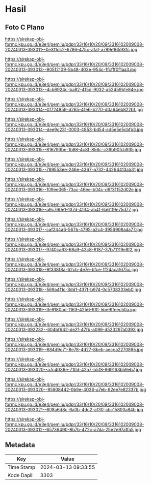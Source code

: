 # Hasil

## Foto C Plano

https://sirekap-obj-formc.kpu.go.id/e3e4/pemilu/pdpr/33/16/10/20/09/3316102009008-20240313-093011--0e311dc2-6786-475c-afaf-a789e165931c.jpg

https://sirekap-obj-formc.kpu.go.id/e3e4/pemilu/pdpr/33/16/10/20/09/3316102009008-20240313-093013--90512109-5b48-403e-954c-1fcfff0f1aa3.jpg

https://sirekap-obj-formc.kpu.go.id/e3e4/pemilu/pdpr/33/16/10/20/09/3316102009008-20240313-093013--4cb6924c-ba82-415d-9032-a52459bfe84e.jpg

https://sirekap-obj-formc.kpu.go.id/e3e4/pemilu/pdpr/33/16/10/20/09/3316102009008-20240313-093014--0f724859-d265-41e6-b270-d0a64eb822b1.jpg

https://sirekap-obj-formc.kpu.go.id/e3e4/pemilu/pdpr/33/16/10/20/09/3316102009008-20240313-093014--dee9c231-0003-4853-bd54-ad5e5e5cbfb3.jpg

https://sirekap-obj-formc.kpu.go.id/e3e4/pemilu/pdpr/33/16/10/20/09/3316102009008-20240313-093015--816793be-1b88-4c8f-856c-c39b90fcb935.jpg

https://sirekap-obj-formc.kpu.go.id/e3e4/pemilu/pdpr/33/16/10/20/09/3316102009008-20240313-093015--789553ee-246e-4367-a732-44264413ab31.jpg

https://sirekap-obj-formc.kpu.go.id/e3e4/pemilu/pdpr/33/16/10/20/09/3316102009008-20240313-093016--f09ee065-73ac-46ee-b04c-d6f31152d02e.jpg

https://sirekap-obj-formc.kpu.go.id/e3e4/pemilu/pdpr/33/16/10/20/09/3316102009008-20240313-093016--a9c760e1-137d-4134-ab4f-6a61f9e75d77.jpg

https://sirekap-obj-formc.kpu.go.id/e3e4/pemilu/pdpr/33/16/10/20/09/3316102009008-20240313-093017--caf244a6-567b-4795-a2c4-3956908ada77.jpg

https://sirekap-obj-formc.kpu.go.id/e3e4/pemilu/pdpr/33/16/10/20/09/3316102009008-20240313-093017--9740ca63-68a9-43c8-9187-37b71119e8f2.jpg

https://sirekap-obj-formc.kpu.go.id/e3e4/pemilu/pdpr/33/16/10/20/09/3316102009008-20240313-093018--9f338f8a-62cb-4e7e-bfce-1f24aca1675c.jpg

https://sirekap-obj-formc.kpu.go.id/e3e4/pemilu/pdpr/33/16/10/20/09/3316102009008-20240313-093018--569a4f1c-3dd1-437f-b974-0c5708333eb0.jpg

https://sirekap-obj-formc.kpu.go.id/e3e4/pemilu/pdpr/33/16/10/20/09/3316102009008-20240313-093019--3e9180ad-1163-4256-9fff-5be9ffeec50a.jpg

https://sirekap-obj-formc.kpu.go.id/e3e4/pemilu/pdpr/33/16/10/20/09/3316102009008-20240313-092232--604bf642-de2f-47fb-a099-d523297a0393.jpg

https://sirekap-obj-formc.kpu.go.id/e3e4/pemilu/pdpr/33/16/10/20/09/3316102009008-20240313-093019--684d9c71-8e78-4d27-8beb-aecca2270865.jpg

https://sirekap-obj-formc.kpu.go.id/e3e4/pemilu/pdpr/33/16/10/20/09/3316102009008-20240313-093020--a7c4036e-710d-42a7-b5f8-969163b59eb7.jpg

https://sirekap-obj-formc.kpu.go.id/e3e4/pemilu/pdpr/33/16/10/20/09/3316102009008-20240313-093020--95608442-0b9e-4036-a7eb-62ee7e82337b.jpg

https://sirekap-obj-formc.kpu.go.id/e3e4/pemilu/pdpr/33/16/10/20/09/3316102009008-20240313-093021--608a6d8c-6a0b-4dc2-af30-abc15800a84b.jpg

https://sirekap-obj-formc.kpu.go.id/e3e4/pemilu/pdpr/33/16/10/20/09/3316102009008-20240313-093012--65736490-8b7b-472c-a7da-25e2e97a1fa5.jpg


## Metadata

| Key        | Value               |
| ---------- | ------------------- |
| Time Stamp | 2024-03-13 09:33:55 |
| Kode Dapil | 3303                |




